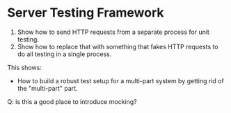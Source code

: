 # Server Testing Framework

1.  Show how to send HTTP requests from a separate process for unit testing.
2.  Show how to replace that with something that fakes HTTP requests to do all testing in a single process.

This shows:

-   How to build a robust test setup for a multi-part system by getting rid of the "multi-part" part.

Q: is this a good place to introduce mocking?
